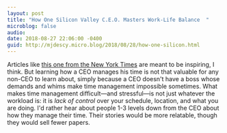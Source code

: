 ```yaml
---
layout: post
title: "How One Silicon Valley C.E.O. Masters Work-Life Balance  "
microblog: false
audio: 
date: 2018-08-27 22:06:00 -0400
guid: http://mjdescy.micro.blog/2018/08/28/how-one-silicon.html
---
```


Articles like [this one from the New York Times](https://nyti.ms/2o6XKJH?smid=nytcore-ios-share) are meant to be inspiring, I think. But learning how a CEO manages his time is not that valuable for any non-CEO to learn about, simply because a CEO doesn't have a boss whose demands and whims make time management impossible sometimes. What makes time management difficult—and stressful—is not just whatever the workload is: it is _lack of control_ over your schedule, location, and what you are doing. I'd rather hear about people 1-3 levels down from the CEO about how they manage their time. Their stories would be more relatable, though they would sell fewer papers.
